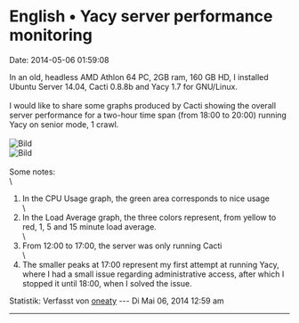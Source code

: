 English • Yacy server performance monitoring
============================================

Date: 2014-05-06 01:59:08

In an old, headless AMD Athlon 64 PC, 2GB ram, 160 GB HD, I installed
Ubuntu Server 14.04, Cacti 0.8.8b and Yacy 1.7 for GNU/Linux.\
\
I would like to share some graphs produced by Cacti showing the overall
server performance for a two-hour time span (from 18:00 to 20:00)
running Yacy on senior mode, 1 crawl.\
\
![Bild](http://i808.photobucket.com/albums/zz1/glapido/Yacy1_zpsb7b3d0d7.jpg)\
![Bild](http://i808.photobucket.com/albums/zz1/glapido/Yacy2_zpsa25f9703.jpg)\
\
Some notes:\
\
1) In the CPU Usage graph, the green area corresponds to nice usage\
\
2) In the Load Average graph, the three colors represent, from yellow to
red, 1, 5 and 15 minute load average.\
\
2) From 12:00 to 17:00, the server was only running Cacti\
\
3) The smaller peaks at 17:00 represent my first attempt at running
Yacy, where I had a small issue regarding administrative access, after
which I stopped it until 18:00, when I solved the issue.

Statistik: Verfasst von
[oneaty](http://forum.yacy-websuche.de/memberlist.php?mode=viewprofile&u=8876)
--- Di Mai 06, 2014 12:59 am

------------------------------------------------------------------------
